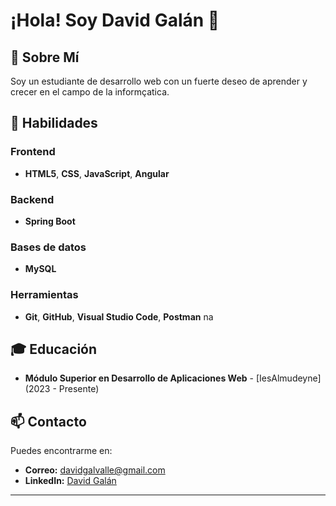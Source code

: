 # ¡Hola! Soy David Galán 👋

## 🚀 Sobre Mí
Soy un estudiante de desarrollo web con un fuerte deseo de aprender y crecer en el campo de la informçatica.

## 🌟 Habilidades

### Frontend
- **HTML5**, **CSS**, **JavaScript**, **Angular**

### Backend
- **Spring Boot**

### Bases de datos
- **MySQL**

### Herramientas
- **Git**, **GitHub**, **Visual Studio Code**, **Postman**
na 
## 🎓 Educación
- **Módulo Superior en Desarrollo de Aplicaciones Web** - [IesAlmudeyne] (2023 - Presente)

## 📫 Contacto
Puedes encontrarme en:
- **Correo:** [davidgalvalle@gmail.com](https://mail.google.com/mail/?view=cm&fs=1&to=davidgalvalle@gmail.com)
- **LinkedIn:** [David Galán](https://www.linkedin.com/in/david-gal%C3%A1n-valle-5a015630b/)
---
